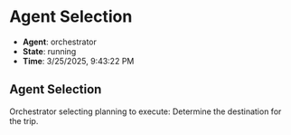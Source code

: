 # Agent Selection

- **Agent**: orchestrator
- **State**: running
- **Time**: 3/25/2025, 9:43:22 PM

## Agent Selection

Orchestrator selecting planning to execute: Determine the destination for the trip.

